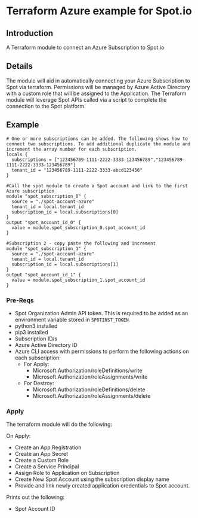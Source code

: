 # Terraform Azure example for Spot.io

## Introduction
A Terraform module to connect an Azure Subscription to Spot.io

## Details
The module will aid in automatically connecting your Azure Subscription to Spot via terraform. Permissions will be managed by Azure Active Directory with a custom role that will be assigned to the Application. The Terraform module will leverage Spot APIs called via a script to complete the connection to the Spot platform. 

## Example
```hcl
# One or more subscriptions can be added. The following shows how to connect two subscriptions. To add additional duplicate the module and increment the array number for each subscription.
locals {
  subscriptions = ["123456789-1111-2222-3333-123456789","123456789-1111-2222-3333-123456789"]
  tenant_id = "123456789-1111-2222-3333-abcd123456"
}

#Call the spot module to create a Spot account and link to the first Azure subscription
module "spot_subscription_0" {
  source = "./spot-account-azure"
  tenant_id = local.tenant_id
  subscription_id = local.subscriptions[0]
}
output "spot_account_id_0" {
  value = module.spot_subscription_0.spot_account_id
}

#Subscription 2 - copy paste the following and increment
module "spot_subscription_1" {
  source = "./spot-account-azure"
  tenant_id = local.tenant_id
  subscription_id = local.subscriptions[1]
}
output "spot_account_id_1" {
  value = module.spot_subscription_1.spot_account_id
}
```

### Pre-Reqs
* Spot Organization Admin API token. This is required to be added as an environment variable stored in ```SPOTINST_TOKEN```.
* python3 installed
* pip3 installed
* Subscription ID/s
* Azure Active Directory ID
* Azure CLI access with permissions to perform the following actions on each subscription:
  - For Apply:
    - Microsoft.Authorization/roleDefinitions/write
    - Microsoft.Authorization/roleAssignments/write
  - For Destroy:
    - Microsoft.Authorization/roleDefinitions/delete
    - Microsoft.Authorization/roleAssignments/delete


### Apply
The terraform module will do the following:

On Apply:
* Create an App Registration
* Create an App Secret
* Create a Custom Role
* Create a Service Principal 
* Assign Role to Application on Subscription
* Create New Spot Account using the subscription display name
* Provide and link newly created application credentials to Spot account. 

Prints out the following:
* Spot Account ID
